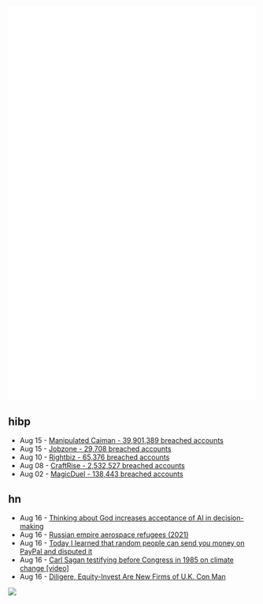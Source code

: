 ![Metrics](https://raw.githubusercontent.com/phixion/phixion/master/metrics.svg)

## hibp

<!--
for https://github.com/phixion/phixion/blob/main/.github/workflows/feeds.yml
-->
<!--START_SECTION:haveibeenpwnd-->
- Aug 15 - [Manipulated Caiman - 39,901,389 breached accounts](https://haveibeenpwned.com/PwnedWebsites#ManipulatedCaiman)
- Aug 15 - [Jobzone - 29,708 breached accounts](https://haveibeenpwned.com/PwnedWebsites#Jobzone)
- Aug 10 - [Rightbiz - 65,376 breached accounts](https://haveibeenpwned.com/PwnedWebsites#Rightbiz)
- Aug 08 - [CraftRise - 2,532,527 breached accounts](https://haveibeenpwned.com/PwnedWebsites#CraftRise)
- Aug 02 - [MagicDuel - 138,443 breached accounts](https://haveibeenpwned.com/PwnedWebsites#MagicDuel)
<!--END_SECTION:haveibeenpwnd-->

## hn

<!--
for https://github.com/phixion/phixion/blob/main/.github/workflows/feeds.yml
-->
<!--START_SECTION:hn-->
- Aug 16 - [Thinking about God increases acceptance of AI in decision-making](https://www.pnas.org/doi/10.1073/pnas.2218961120)
- Aug 16 - [Russian empire aerospace refugees (2021)](https://scottlocklin.wordpress.com/2021/03/05/russian-empire-aerospace-refugees/)
- Aug 16 - [Today I learned that random people can send you money on PayPal and disputed it](https://twitter.com/0xRokku/status/1691541352650272771)
- Aug 16 - [Carl Sagan testifying before Congress in 1985 on climate change [video]](https://www.youtube.com/watch?v=Wp-WiNXH6hI)
- Aug 16 - [Diligere, Equity-Invest Are New Firms of U.K. Con Man](https://krebsonsecurity.com/2023/08/diligere-equity-invest-are-new-firms-of-u-k-con-man/)
<!--END_SECTION:hn-->

<!--
for https://yhype.me
-->
![](https://hit.yhype.me/github/profile?user_id=13013670)
